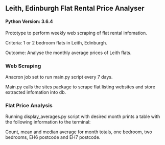 ## Leith, Edinburgh Flat Rental Price Analyser
#### Python Version: 3.6.4

Prototype to perform weekly web scraping of flat rental infomation.

Criteria: 1 or 2 bedroom flats in Leith, Edinburgh.

Outcome: Analyse the monthly average prices of Leith flats.

### Web Scraping

Anacron job set to run main.py script every 7 days.

Main.py calls the sites package to scrape flat listing websites and store extracted infomation into db.

### Flat Price Analysis

Running display_averages.py script with desired month prints a table with the following information to the terminal:

Count, mean and median average for month totals, one bedroom, two bedrooms, EH6 postcode and EH7 postcode.
